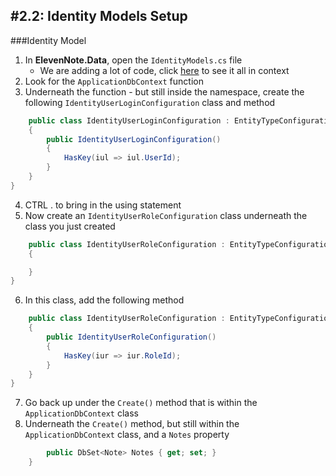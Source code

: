 #2.2: Identity Models Setup
---
###Identity Model
1. In **ElevenNote.Data**, open the `IdentityModels.cs` file
   - We are adding a lot of code, click [here](2-IdentityModel/2.1a-References.md) to see it all in context
2. Look for the `ApplicationDbContext` function
3. Underneath the function - but still inside the namespace, create the following `IdentityUserLoginConfiguration` class and method
```cs
    public class IdentityUserLoginConfiguration : EntityTypeConfiguration<IdentityUserLogin>
    {
        public IdentityUserLoginConfiguration()
        {
            HasKey(iul => iul.UserId);
        }
    }
}
```
4. CTRL . to bring in the using statement
5. Now create an `IdentityUserRoleConfiguration` class underneath the class you just created
```cs
    public class IdentityUserRoleConfiguration : EntityTypeConfiguration<IdentityUserRole>
    {

    }
}
```
6. In this class, add the following method
```cs
    public class IdentityUserRoleConfiguration : EntityTypeConfiguration<IdentityUserRole>
    {
        public IdentityUserRoleConfiguration()
        {
            HasKey(iur => iur.RoleId);
        }
    }
}
```
7. Go back up under the `Create()` method that is within the `ApplicationDbContext` class
8. Underneath the `Create()` method, but still within the `ApplicationDbContext` class, and a `Notes` property
```cs
        public DbSet<Note> Notes { get; set; }
    }
```